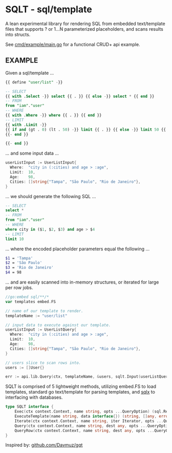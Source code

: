 # SQLT - sql/template

A lean experimental library for rendering SQL from embedded text/template files that supports ? or $1...$N parameterized placeholders, and scans results into structs.

See [cmd/example/main.go](cmd/example/main.go) for a functional CRUD+ api example.

## EXAMPLE

Given a sql/template ...

```sql
{{ define "user/list" -}}

-- SELECT
{{ with .Select -}} select {{ . }} {{ else -}} select * {{ end }}
-- FROM
from "iam"."user"
-- WHERE
{{ with .Where -}} where {{ . }} {{ end }}
-- LIMIT
{{ with .Limit -}}
{{ if and (gt . 0) (lt . 50) -}} limit {{ . }} {{ else -}} limit 50 {{ end }}
{{- end }}

{{- end }}
```

... and some input data ...

```go
userListInput := UserListInput{
  Where:  "city in (:cities) and age > :age",
  Limit:  10,
  Age:    98,
  Cities: []string{"Tampa", "São Paulo", "Rio de Janeiro"},
}
```

... we should generate the following SQL ...

```sql
-- SELECT
select *
-- FROM
from "iam"."user"
-- WHERE
where city in ($1, $2, $3) and age > $4
-- LIMIT
limit 10
```

... where the encoded placeholder parameters equal the following ...

```sh
$1 = 'Tampa'
$2 = 'São Paulo'
$3 = 'Rio de Janeiro'
$4 = 98
```

... and are easily scanned into in-memory structures, or iterated for large per row jobs.

```go
//go:embed sql/**/*
var templates embed.FS

// name of our template to render.
templateName := "user/list"

// input data to execute against our template.
userListInput := UserListQuery{
  Where:  "city in (:cities) and age > :age",
  Limit:  10,
  Age:    98,
  Cities: []string{"Tampa", "São Paulo", "Rio de Janeiro"},
}

// users slice to scan rows into.
users := []User{}

err := api.lib.Query(ctx, templateName, &users, sqlt.Input(userListQuery))
```

SQLT is comprised of 5 lightweight methods, utilizing embed.FS to load templates, standard go text/template for parsing templates, and [sqlx](https://github.com/jmoiron/sqlx) to interfacing with databases.

```go
type SQLT interface {
	Exec(ctx context.Context, name string, opts ...QueryOption) (sql.Result, error)
	ExecuteTemplate(name string, data interface{}) (string, []any, error)
	Iterate(ctx context.Context, name string, iter Iterator, opts ...QueryOption) error
	Query(ctx context.Context, name string, dest any, opts ...QueryOption) error
	QueryRow(ctx context.Context, name string, dest any, opts ...QueryOption) error
}
```

Inspired by: [github.com/Davmuz/gqt](https://github.com/Davmuz/gqt)

